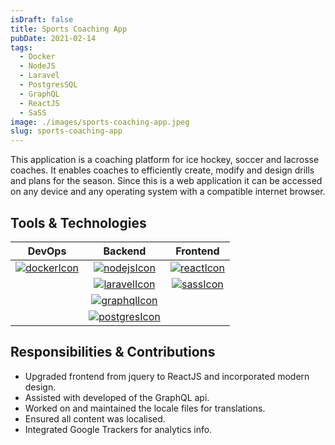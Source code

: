 ```yaml
---
isDraft: false
title: Sports Coaching App
pubDate: 2021-02-14
tags:
  - Docker
  - NodeJS
  - Laravel
  - PostgresSQL
  - GraphQL
  - ReactJS
  - SaSS
image: ./images/sports-coaching-app.jpeg
slug: sports-coaching-app
---
```


This application is a coaching platform for ice hockey, soccer and lacrosse coaches. It
enables coaches to efficiently create, modify and design drills and plans for the season. Since this is a web application it can be accessed on any device and any operating system with a compatible internet browser.

## **Tools & Technologies**

|           DevOps           |            Backend             |         Frontend         |
| :------------------------: | :----------------------------: | :----------------------: |
| [![dockerIcon]][dockerUrl] |   [![nodejsIcon]][nodejsUrl]   | [![reactIcon]][reactUrl] |
|                            |  [![laravelIcon]][laravelUrl]  |  [![sassIcon]][sassUrl]  |
|                            |  [![graphqlIcon]][graphqlUrl]  |                          |
|                            | [![postgresIcon]][postgresUrl] |                          |

## **Responsibilities & Contributions**

- Upgraded frontend from jquery to ReactJS and incorporated modern design.
- Assisted with developed of the GraphQL api.
- Worked on and maintained the locale files for translations.
- Ensured all content was localised.
- Integrated Google Trackers for analytics info.

[dockerIcon]: https://www.docker.com/wp-content/uploads/2024/02/cropped-docker-logo-favicon-32x32.png "Docker"
[nodejsIcon]: https://nodejs.org/static/images/favicons/favicon.png "NodeJS"
[laravelIcon]: https://laravel.com/img/favicon/favicon-32x32.png "Laravel"
[graphqlIcon]: https://upload.wikimedia.org/wikipedia/commons/thumb/1/17/GraphQL_Logo.svg/220px-GraphQL_Logo.svg.png "GraphQL"
[postgresIcon]: https://www.postgresql.org/media/img/about/press/elephant.png "PostgreSQL"
[reactIcon]: https://react.dev/favicon-32x32.png "ReactJS"
[sassIcon]: https://sass-lang.com/icon.png "SaSS"
[dockerUrl]: https://www.docker.com
[nodejsUrl]: https://nodejs.org
[laravelUrl]: https://laravel.com
[reactUrl]: https://react.dev
[sassUrl]: https://sass-lang.com
[graphqlUrl]: https://graphql.org
[postgresUrl]: https://www.postgresql.org
